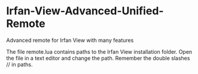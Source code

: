 # Irfan-View-Advanced-Unified-Remote
Advanced remote for Irfan View with many features

The file remote.lua contains paths to the Irfan View installation folder.
Open the file in a text editor and change the path.
Remember the double slashes // in paths.
